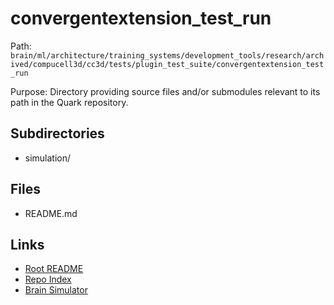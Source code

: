 # convergentextension_test_run

Path: `brain/ml/architecture/training_systems/development_tools/research/archived/compucell3d/cc3d/tests/plugin_test_suite/convergentextension_test_run`

Purpose: Directory providing source files and/or submodules relevant to its path in the Quark repository.

## Subdirectories
- simulation/

## Files
- README.md

## Links
- [Root README](../../../../../../../../../../../README.md)
- [Repo Index](../../../../../../../../../../../repo_index.json)
- [Brain Simulator](../../../../../../../../../../../brain/architecture/brain_simulator.py)
